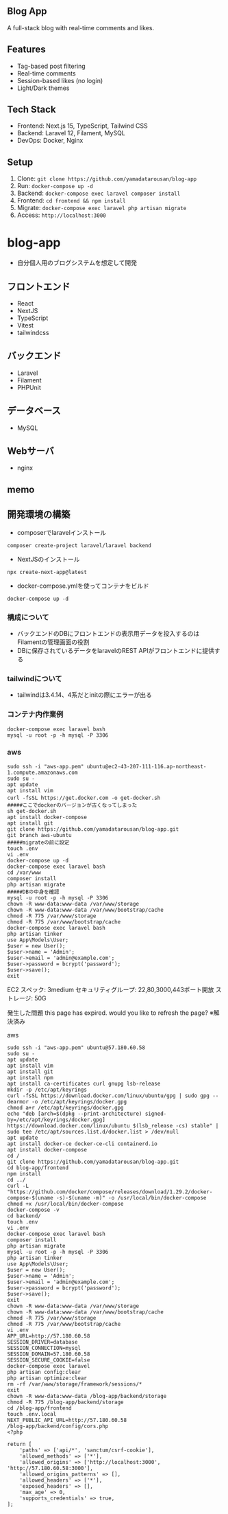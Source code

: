 ## Blog App
A full-stack blog with real-time comments and likes.

## Features
- Tag-based post filtering
- Real-time comments
- Session-based likes (no login)
- Light/Dark themes

## Tech Stack
- Frontend: Next.js 15, TypeScript, Tailwind CSS
- Backend: Laravel 12, Filament, MySQL
- DevOps: Docker, Nginx

## Setup
1. Clone: `git clone https://github.com/yamadatarousan/blog-app`
2. Run: `docker-compose up -d`
3. Backend: `docker-compose exec laravel composer install`
4. Frontend: `cd frontend && npm install`
5. Migrate: `docker-compose exec laravel php artisan migrate`
6. Access: `http://localhost:3000`

# blog-app
- 自分個人用のブログシステムを想定して開発

## フロントエンド
- React
- NextJS
- TypeScript
- Vitest
- tailwindcss

## バックエンド
- Laravel
- Filament
- PHPUnit

## データベース
- MySQL

## Webサーバ
- nginx

## memo
## 開発環境の構築
- composerでlaravelインストール
```
composer create-project laravel/laravel backend
```
- NextJSのインストール
```
npx create-next-app@latest
```
- docker-compose.ymlを使ってコンテナをビルド
```
docker-compose up -d
```
### 構成について
- バックエンドのDBにフロントエンドの表示用データを投入するのはFilamentの管理画面の役割
- DBに保存されているデータをlaravelのREST APIがフロントエンドに提供する


### tailwindについて
- tailwindは3.4.14、4系だとinitの際にエラーが出る

### コンテナ内作業例
```
docker-compose exec laravel bash
mysql -u root -p -h mysql -P 3306
```

### aws
```
sudo ssh -i "aws-app.pem" ubuntu@ec2-43-207-111-116.ap-northeast-1.compute.amazonaws.com
sudo su -
apt update
apt install vim
curl -fsSL https://get.docker.com -o get-docker.sh　
#####ここでdockerのバージョンが古くなってしまった
sh get-docker.sh
apt install docker-compose
apt install git
git clone https://github.com/yamadatarousan/blog-app.git
git branch aws-ubuntu
#####migrateの前に設定
touch .env
vi .env
docker-compose up -d
docker-compose exec laravel bash
cd /var/www
composer install
php artisan migrate
#####DBの中身を確認 
mysql -u root -p -h mysql -P 3306
chown -R www-data:www-data /var/www/storage
chown -R www-data:www-data /var/www/bootstrap/cache
chmod -R 775 /var/www/storage
chmod -R 775 /var/www/bootstrap/cache
docker-compose exec laravel bash
php artisan tinker
use App\Models\User;
$user = new User();
$user->name = 'Admin';
$user->email = 'admin@example.com';
$user->password = bcrypt('password');
$user->save();
exit
```



EC2
スペック: 3medium
セキュリティグループ: 22,80,3000,443ポート開放
ストレージ: 50G

発生した問題
this page has expired.
would you like to refresh the page?
※解決済み

aws
```
sudo ssh -i "aws-app.pem" ubuntu@57.180.60.58
sudo su -
apt update
apt install vim
apt install git
apt install npm
apt install ca-certificates curl gnupg lsb-release
mkdir -p /etc/apt/keyrings
curl -fsSL https://download.docker.com/linux/ubuntu/gpg | sudo gpg --dearmor -o /etc/apt/keyrings/docker.gpg
chmod a+r /etc/apt/keyrings/docker.gpg
echo "deb [arch=$(dpkg --print-architecture) signed-by=/etc/apt/keyrings/docker.gpg] https://download.docker.com/linux/ubuntu $(lsb_release -cs) stable" | sudo tee /etc/apt/sources.list.d/docker.list > /dev/null
apt update
apt install docker-ce docker-ce-cli containerd.io
apt install docker-compose
cd /
git clone https://github.com/yamadatarousan/blog-app.git
cd blog-app/frontend
npm install
cd ../
curl -L "https://github.com/docker/compose/releases/download/1.29.2/docker-compose-$(uname -s)-$(uname -m)" -o /usr/local/bin/docker-compose
chmod +x /usr/local/bin/docker-compose
docker-compose -v
cd backend/
touch .env
vi .env
docker-compose exec laravel bash
composer install
php artisan migrate
mysql -u root -p -h mysql -P 3306
php artisan tinker
use App\Models\User;
$user = new User();
$user->name = 'Admin';
$user->email = 'admin@example.com';
$user->password = bcrypt('password');
$user->save();
exit
chown -R www-data:www-data /var/www/storage
chown -R www-data:www-data /var/www/bootstrap/cache
chmod -R 775 /var/www/storage
chmod -R 775 /var/www/bootstrap/cache
vi .env
APP_URL=http://57.180.60.58
SESSION_DRIVER=database
SESSION_CONNECTION=mysql
SESSION_DOMAIN=57.180.60.58
SESSION_SECURE_COOKIE=false
docker-compose exec laravel
php artisan config:clear
php artisan optimize:clear
rm -rf /var/www/storage/framework/sessions/*
exit
chown -R www-data:www-data /blog-app/backend/storage
chmod -R 775 /blog-app/backend/storage
cd /blog-app/frontend
touch .env.local
NEXT_PUBLIC_API_URL=http://57.180.60.58
/blog-app/backend/config/cors.php
<?php

return [
    'paths' => ['api/*', 'sanctum/csrf-cookie'],
    'allowed_methods' => ['*'],
    'allowed_origins' => ['http://localhost:3000', 'http://57.180.60.58:3000'],
    'allowed_origins_patterns' => [],
    'allowed_headers' => ['*'],
    'exposed_headers' => [],
    'max_age' => 0,
    'supports_credentials' => true,
];
```